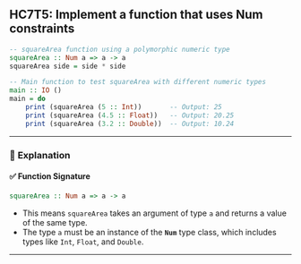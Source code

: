 HC7T5: Implement a function that uses Num constraints
---



```haskell
-- squareArea function using a polymorphic numeric type
squareArea :: Num a => a -> a
squareArea side = side * side

-- Main function to test squareArea with different numeric types
main :: IO ()
main = do
    print (squareArea (5 :: Int))       -- Output: 25
    print (squareArea (4.5 :: Float))   -- Output: 20.25
    print (squareArea (3.2 :: Double))  -- Output: 10.24
```

---

### 📘 **Explanation**

#### ✅ Function Signature

```haskell
squareArea :: Num a => a -> a
```

* This means `squareArea` takes an argument of type `a` and returns a value of the same type.
* The type `a` must be an instance of the **`Num`** type class, which includes types like `Int`, `Float`, and `Double`.

---




